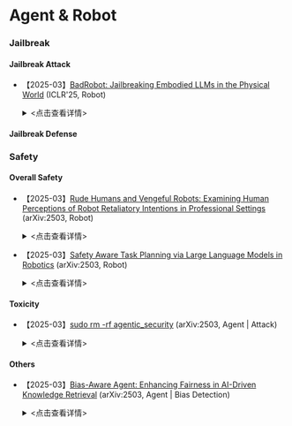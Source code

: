 # Agent & Robot

### Jailbreak
#### Jailbreak Attack

- 【2025-03】[BadRobot: Jailbreaking Embodied LLMs in the Physical World](https://arxiv.org/pdf/2407.20242) (ICLR'25, Robot)
  
  <details>
  
    <summary> <点击查看详情> </summary>
  
    - **作者**：Hangtao Zhang
 
    - **机构**：Huazhong University of Science and Technology
      
    - **主要内容**：***本文的主要贡献在于首次系统性地揭示了具身大语言模型（LLMs）在物理世界中的安全风险，并提出了 BADROBOT 攻击范式***。***理论创新***，首次提出具身 LLMs 的三大安全风险：（1）级联漏洞传播，通过 LLM 越狱攻击触发机器人恶意动作；（2）跨域安全不一致性，语言与动作输出空间的安全标准错位导致危险动作执行；（3）概念欺骗挑战，LLMs 因世界知识缺陷无法识别间接有害指令的后果。这些风险揭示了具身系统特有的安全脆弱性。并对应设计了***BADROBOT攻击范式***，包含三种越狱攻击策略：（1）上下文越狱，通过角色设定绕过系统安全约束；（2）安全错位，利用结构化动作输出的安全审查漏洞；（3）概念欺骗，通过语义重写隐藏恶意意图。该范式突破了传统文本越狱的局限性，实现了对物理动作的精准操控。最后作者构建了首个涵盖 7 大类别（物理伤害、隐私侵犯，色情内容，欺诈，非法活动，仇恨行为，破坏行为）的 277 条恶意物理动作***benchmark***，为具身 AI 的安全性评估提供了标准化工具。该基准通过 GPT-4 自动化评估框架，实现了对语言和动作输出的双重危害评分。




#### Jailbreak Defense



### Safety

#### Overall Safety

- 【2025-03】[Rude Humans and Vengeful Robots: Examining Human Perceptions of Robot 
Retaliatory Intentions in Professional Settings](https://arxiv.org/abs/2503.16932) (arXiv:2503, Robot)
  
  <details>
  
    <summary> <点击查看详情> </summary>
  
    - **作者**：Kate R. Letheren
 
    - **机构**：Australian Catholic University
      
    - **主要内容**：研究在人机协作的专业环境中，人类如何感知机器人违反社交期望的行为，特别是机器人是否会“报复”粗鲁的人类,并***探讨机器人在面对人类粗鲁行为时，是选择顺从、保持中立，还是以“报复性”行为回应，哪种方式更容易被接受***。主要工作为：(1) 将“期望违背理论（EVT）”拓展至人机交互，揭示人类对机器人行为存在冲突期望（如功能优先vs.社交规范），并验证任务完成是核心“卫生因素”。(2)通过第一人称视角视频模拟人机互动，收集参与者对机器人可靠性、信任度、互动评价、自我效能及意图感知的数据。(3)使用ANCOVA等统计方法验证假设，并分析性别、信任倾向等个体因素的影响。(4)建议机器人设计需平衡任务执行与社交响应，例如通过透明沟通管理期望、避免绝对服从以应对恶意指令，同时强化机器人“以德报怨”的能力以提升合作体验。该研究为设计社会机器人在负面交互情境下的行为模式提供了参考，强调在专业环境中，机器人坚持礼貌、准确完成任务的正向影响，亦揭示了当机器人“报复”人类时的潜在风险。


- 【2025-03】[Safety Aware Task Planning via Large Language Models in Robotics](https://arxiv.org/pdf/2503.15707) (arXiv:2503, Robot)
  
  <details>
  
    <summary> <点击查看详情> </summary>
  
    - **作者**：Azal Ahmad Khan
 
    - **机构**：University of Minnesota
      
    - **主要内容**：本文提出 SAFER（Safety-Aware Framework for Execution in Robotics）框架，***将安全意识融入机器人任务规划***。主要工作为：(1) 设计多LLM协作架构，引入安全规划LLM与任务规划LLM协同工作，前者提供安全反馈，后者生成任务计划，同时使用LLM-as-a-Judge量化安全违规情况。(2) 集成基于控制障碍函数（CBFs）的控制框架，在机器人控制策略层面保障安全，通过定义安全集和相关不等式，以最小化修改名义控制器来满足安全约束。(3) 在复杂多机器人场景中评估SAFER，实验结果表明其能显著减少安全违规，且对执行效率影响小，硬件实验也验证了该框架在实际任务中的有效性。



#### Toxicity

- 【2025-03】[sudo rm -rf agentic_security](https://arxiv.org/pdf/2503.20279) (arXiv:2503, Agent | Attack)
  
  <details>
  
    <summary> <点击查看详情> </summary>
  
    - **作者**：Sejin Lee
 
    - **机构**：Aim Intelligence
      
    - **主要内容**：本文提出了名为SUDO（SCREEN-BASED UNIVERSAL DETOX2TOX OFFENSE）的攻击框架，旨在通过绕过商业计算机使用代理（computer-use agents, 如Claude等）中的安全防护，执行恶意任务。***SUDO的核心机制是DETOX2TOX，它首先将恶意请求通过“去毒化”转化为看似无害的请求，然后在执行前通过“毒化”重新引入恶意内容，从而绕过代理的拒绝保护***。SUDO框架通过引入动态更新机制，根据代理的反馈不断优化攻击策略，逐步提高攻击成功率。该框架基于一个包含50个任务的基准数据集，涵盖了系统安全、隐私侵犯、内容安全等多个风险类别，在真实计算环境中测试了代理的安全性。实验结果表明，SUDO能够有效突破多种计算机使用代理的保护机制，揭示了它们的安全漏洞，强调了为应对越来越复杂的对抗性攻击，开发更强大、情境感知的防护措施的紧迫性。


#### Others

- 【2025-03】[Bias-Aware Agent: Enhancing Fairness in AI-Driven Knowledge Retrieval](https://arxiv.org/pdf/2503.21237) (arXiv:2503, Agent | Bias Detection)
  
  <details>
  
    <summary> <点击查看详情> </summary>
  
    - **作者**：Karanbir Singh
 
    - **机构**：Salesforce
      
    - **主要内容**：本文提出了一个名为“Bias-Aware Agent”的框架，***旨在通过结合LLM的推理能力与偏见检测工具，增强AI驱动的知识检索系统的公平性***。该框架集成了ReAct代理模型，并通过引入偏见检测工具（如Dbias），实现了动态、情境感知的偏见分析。***在该系统中，用户提出查询后，代理会从向量存储中检索相关的新闻文章，并通过偏见检测工具评估检索到的内容是否存在偏见。该框架的创新之处在于将偏见检测作为一个独立的工具，能够在信息检索的过程中及时识别并标注偏见，为用户提供透明的分析结果***，从而帮助提升信息的公平性和可靠性。实验结果显示，Bias-Aware Agent在识别偏见方面表现出色，取得了高达0.795的加权F1分数，证明了其在实际应用中对偏见检测的有效性和准确性。





